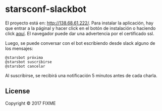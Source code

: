 # starsconf-slackbot

El proyecto está en: http://138.68.61.222/.
Para instalar la aplicación, hay que entrar a la páginal y hacer click en el botón de instalación o haciendo click [aquí](https://slack.com/oauth/authorize?scope=bot&client_id=246767461766.253456618774). El navegador puede dar una advertencia por el certificado ssl. 

Luego, se puede conversar con el bot escribiendo desde slack alguno de los mensajes:
```
@starsbot próxima
@starsbot suscribirse
@starsbot cancelar
```

Al suscribirse, se recibirá una notificación 5 minutos antes de cada charla.


## License

Copyright © 2017 FIXME
